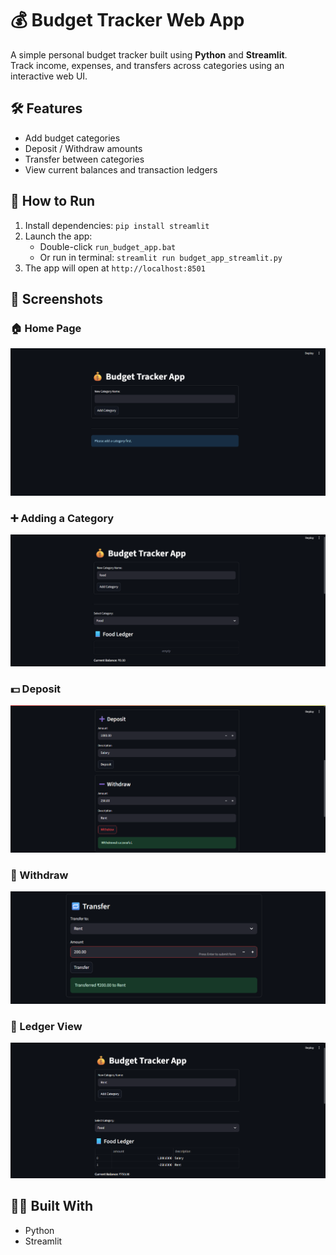 # 💰 Budget Tracker Web App

A simple personal budget tracker built using **Python** and **Streamlit**.  
Track income, expenses, and transfers across categories using an interactive web UI.

## 🛠 Features
- Add budget categories
- Deposit / Withdraw amounts
- Transfer between categories
- View current balances and transaction ledgers

## 🚀 How to Run
1. Install dependencies: `pip install streamlit`
2. Launch the app:  
   - Double-click `run_budget_app.bat`  
   - Or run in terminal: `streamlit run budget_app_streamlit.py`
3. The app will open at `http://localhost:8501`

## 📸 Screenshots

### 🏠 Home Page
![Home](Screenshot1.png)

### ➕ Adding a Category
![Add Category](Screenshot2.png)

### 💵 Deposit
![Deposit and Withdraw](Screenshot3.png)

### 💸 Withdraw
![Transfer](Screenshot4.png)

### 📄 Ledger View
![Ledger](Screenshot5.png)


## 👩‍💻 Built With
- Python
- Streamlit
